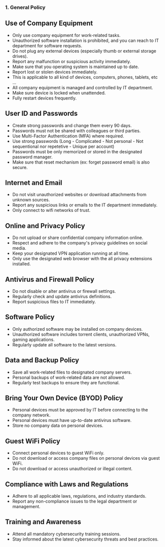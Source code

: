 ### 1. General Policy

## Use of Company Equipment
- Only use company equipment for work-related tasks.
- Unauthorized software installation is prohibited, and you can reach to IT department for software requests.
- Do not plug any external devices (especially thumb or external storage drives).
- Report any malfunction or suspicious activity immediately.
- Make sure that you operating system is maintained up to date.
- Report lost or stolen devices immediately.
- This is applicable to all kind of devices, computers, phones, tablets, etc ...
- All company equipment is managed and controlled by IT department.
- Make sure device is locked when unattended.
- Fully restart devices frequently.

## User ID and Passwords
- Create strong passwords and change them every 90 days.
- Passwords must not be shared with colleagues or third parties.
- Use Multi-Factor Authentication (MFA) where required.
- Use strong passwords (Long - Complicated - Not personal - Not sequentional nor repetetive - Unique per account)
- Passwords must be only memorized or stored in the designated password manager.
- Make sure that reset mechanism (ex: forget password email) is also secure.

## Internet and Email
- Do not visit unauthorized websites or download attachments from unknown sources.
- Report any suspicious links or emails to the IT department immediately.
- Only connect to wifi networks of trust.

## Online and Privacy Policy
- Do not upload or share confidential company information online.
- Respect and adhere to the company's privacy guidelines on social media.
- Keep your designated VPN application running at all time.
- Only use the designated web browser with the all privacy extensions installed.

## Antivirus and Firewall Policy
- Do not disable or alter antivirus or firewall settings.
- Regularly check and update antivirus definitions.
- Report suspicious files to IT immediately.

## Software Policy
- Only authorized software may be installed on company devices.
- Unauthorized software includes torrent clients, unauthorized VPNs, gaming applications.
- Regularly update all software to the latest versions.

## Data and Backup Policy
- Save all work-related files to designated company servers.
- Personal backups of work-related data are not allowed.
- Regularly test backups to ensure they are functional.

## Bring Your Own Device (BYOD) Policy
- Personal devices must be approved by IT before connecting to the company network.
- Personal devices must have up-to-date antivirus software.
- Store no company data on personal devices.

## Guest WiFi Policy
- Connect personal devices to guest WiFi only.
- Do not download or access company files on personal devices via guest WiFi.
- Do not download or access unauthorized or illegal content.

## Compliance with Laws and Regulations
- Adhere to all applicable laws, regulations, and industry standards.
- Report any non-compliance issues to the legal department or management.

## Training and Awareness
- Attend all mandatory cybersecurity training sessions.
- Stay informed about the latest cybersecurity threats and best practices.